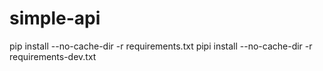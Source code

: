 # simple-api

pip install --no-cache-dir -r requirements.txt
pipi install --no-cache-dir -r requirements-dev.txt